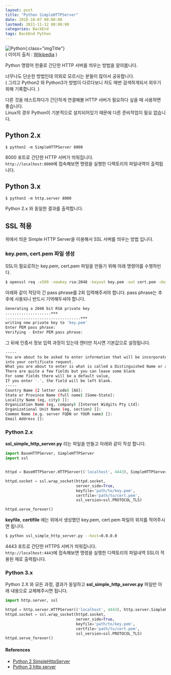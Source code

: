 ```yaml
---
layout: post
title: "Python SimpleHTTPServer"
date: 2018-10-07 00:00:00
lastmod: 2021-11-12 00:00:00
categories: BackEnd
tags: BackEnd Python
---
```


![Python](https://upload.wikimedia.org/wikipedia/commons/thumb/f/f8/Python_logo_and_wordmark.svg/260px-Python_logo_and_wordmark.svg.png){:class="imgTitle"}    
( 이미지 출처 : [Wikipedia](https://en.wikipedia.org/wiki/Python_(programming_language)) )  

Python 명령어 한줄로 간단한 HTTP 서버를 띄우는 방법을 알아봅니다.  

<!--more-->

너무나도 단순한 방법인데 의외로 모르시는 분들이 많아서 공유합니다.  
( 그리고 Python2 와 Python3가 방법이 다르다보니 저도 매번 검색하게되서 외우기 위해 기록합니다. )  

다른 것을 테스트하다가 간단하게 연결해볼 HTTP 서버가 필요하다 싶을 때 사용하면 좋습니다.  
Linux의 경우 Python이 기본적으로 설치되어있기 때문에 다른 준비작업이 필요 없습니다.  

## Python 2.x

~~~terminal
$ python2 -m SimpleHTTPServer 8000
~~~

8000 포트로 간단한 HTTP 서버가 띄워집니다.  
```http://localhost:8000```에 접속해보면 명령을 실행한 디렉토리의 파일내역이 출력됩니다.  

## Python 3.x

~~~terminal
$ python3 -m http.server 8000
~~~

Python 2.x 와 동일한 결과를 출력합니다.  


## SSL 적용


위에서 띄운 Simple HTTP Server을 이용해서 SSL 서버를 띄우는 방법 입니다.  

### key.pem, cert.pem 파일 생성

SSL이 필요로하는 key.pem, cert.pem 파일을 만들기 위해 아래 명령어를 수행하빈다.  

~~~bash
$ openssl req -x509 -newkey rsa:2048 -keyout key.pem -out cert.pem -days 365
~~~

아래와 같이 적당히 긴 pass phrase를 2회 입력해주셔야 합니다. pass phrase는 추후에 사용되니 반드시 기억해두셔야 합니다.  

~~~bash
Generating a 2048 bit RSA private key
....................+++
.................................+++
writing new private key to 'key.pem'
Enter PEM pass phrase:
Verifying - Enter PEM pass phrase:
~~~


그 뒤에 인증서 정보 입력 과정이 있는데 엔터만 치시면 기본값으로 설정됩니다.  

~~~bash
-----
You are about to be asked to enter information that will be incorporated
into your certificate request.
What you are about to enter is what is called a Distinguished Name or a DN.
There are quite a few fields but you can leave some blank
For some fields there will be a default value,
If you enter '.', the field will be left blank.
-----
Country Name (2 letter code) [AU]:
State or Province Name (full name) [Some-State]:
Locality Name (eg, city) []:
Organization Name (eg, company) [Internet Widgits Pty Ltd]:
Organizational Unit Name (eg, section) []:
Common Name (e.g. server FQDN or YOUR name) []:
Email Address []:
~~~


### Python 2.x


**ssl_simple_http_server.py** 라는 파일을 만들고 아래와 같이 작성 합니다.  

~~~python
import BaseHTTPServer, SimpleHTTPServer
import ssl


httpd = BaseHTTPServer.HTTPServer(('localhost', 4443), SimpleHTTPServer.SimpleHTTPRequestHandler)

httpd.socket = ssl.wrap_socket(httpd.socket,
                               server_side=True,
                               keyfile='path/to/key.pem',
                               certfile='path/to/cert.pem',
                               ssl_version=ssl.PROTOCOL_TLS)

httpd.serve_forever()
~~~

**keyfile**, **certifile** 에는 위에서 생성했던 key.pem, cert.pem 파일의 위치를 적어주시면 됩니다.  


~~~bash
$ python ssl_simple_http_server.py --host=0.0.0.0
~~~


4443 포트로 간단한 HTTPS 서버가 띄워집니다.  
```http://localhost:4443```에 접속해보면 명령을 실행한 디렉토리의 파일내역 SSL이 적용된 채로 출력됩니다.  


### Python 3.x

Python 2.X 와 모든 과정, 결과가 동일하고 **ssl_simple_http_server.py** 파일만 아래 내용으로 교체해주시면 됩니다.  

~~~python
import http.server, ssl

httpd = http.server.HTTPServer(('localhost', 4443), http.server.SimpleHTTPRequestHandler)
httpd.socket = ssl.wrap_socket(httpd.socket,
                               server_side=True,
                               keyfile='path/to/key.pem',
                               certfile='path/to/cert.pem',
                               ssl_version=ssl.PROTOCOL_TLS)
httpd.serve_forever()
~~~

#### References 

  * [Python 2 SimpleHttpServer](https://docs.python.org/2/library/simplehttpserver.html)
  * [Python 3 http server](https://docs.python.org/3/library/http.server.html)

